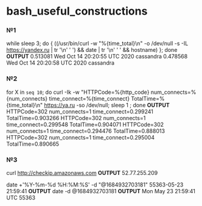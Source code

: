 # bash_useful_constructions
### №1
while sleep 3; do { ((/usr/bin/curl -w "%{time_total}\n" -o /dev/null -s -IL https://yandex.ru | tr '\n' ' ') && date | tr '\n' ' ' && hostname) }; done
**OUTPUT**
0.513081 Wed Oct 14 20:20:55 UTC 2020 cassandra
0.478568 Wed Oct 14 20:20:58 UTC 2020 cassandra

### №2
for X in `seq 10`; do curl -Ik -w "HTTPCode=%{http_code} num_connects=%{num_connects} time_connect=%{time_connect} TotalTime=%{time_total}\n" https://ya.ru -so /dev/null; sleep 1 ; done
**OUTPUT**
HTTPCode=302 num_connects=1 time_connect=0.299241 TotalTime=0.903266
HTTPCode=302 num_connects=1 time_connect=0.299548 TotalTime=0.904071
HTTPCode=302 num_connects=1 time_connect=0.294476 TotalTime=0.888013
HTTPCode=302 num_connects=1 time_connect=0.295004 TotalTime=0.890665

### №3
curl http://checkip.amazonaws.com
**OUTPUT**
52.77.255.209



date +'%Y-%m-%d %H:%M:%S' -d "@1684932703181"
55363-05-23 21:59:41
**OUTPUT**
date -d @1684932703181
**OUTPUT**
Mon May 23 21:59:41 UTC 55363
